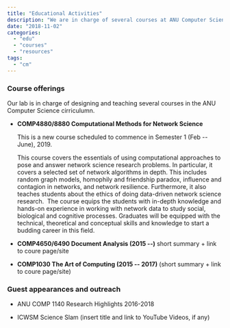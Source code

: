 ```yaml
---
title: "Educational Activities"
description: "We are in charge of several courses at ANU Computer Science. We also speak to broader audience in a variety of venues."
date: "2018-11-02"
categories:
  - "edu"
  - "courses"
  - "resources"
tags:
  - "cm"
---
```


<!--more-->

### Course offerings

Our lab is in charge of designing and teaching several courses in the ANU Computer Science cirriculumn.

* **COMP4880/8880 Computational Methods for Network Science**

  This is a new course scheduled to commence in Semester 1 (Feb -- June), 2019.

  This course covers the essentials of using computational approaches to pose and answer network science research problems.
  In particular, it covers a selected set of network algorithms in depth.
This includes random graph models, homophily and friendship paradox, influence and contagion in networks, and network resilience. Furthermore, it also teaches students about the ethics of doing data-driven network science research. 
The course equips the students with in-depth knowledge and hands-on experience in working with network data to study social, biological and cognitive processes. Graduates will be equipped with the technical, theoretical and conceptual skills and knowledge to start a budding career in this field.

* **COMP4650/6490 Document Analysis (2015 --)**
short summary + link to coure page/site

* **COMP1030 The Art of Computing (2015 -- 2017)**
(short summary + link to coure page/site)

### Guest appearances and outreach

* ANU COMP 1140 Research Highlights 2016-2018

* ICWSM Science Slam
  (insert title and link to YouTube Videos, if any)
